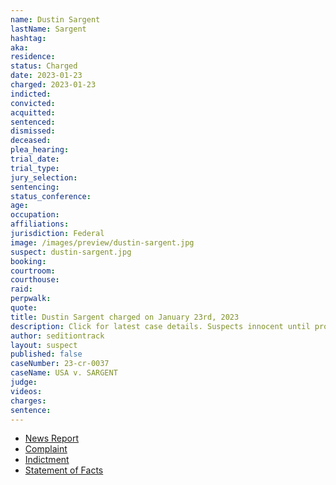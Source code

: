 ```yaml
---
name: Dustin Sargent
lastName: Sargent
hashtag:
aka:
residence:
status: Charged
date: 2023-01-23
charged: 2023-01-23
indicted:
convicted:
acquitted:
sentenced:
dismissed:
deceased:
plea_hearing:
trial_date:
trial_type:
jury_selection:
sentencing:
status_conference:
age:
occupation:
affiliations:
jurisdiction: Federal
image: /images/preview/dustin-sargent.jpg
suspect: dustin-sargent.jpg
booking:
courtroom:
courthouse:
raid:
perpwalk:
quote:
title: Dustin Sargent charged on January 23rd, 2023
description: Click for latest case details. Suspects innocent until proven guilty.
author: seditiontrack
layout: suspect
published: false
caseNumber: 23-cr-0037
caseName: USA v. SARGENT
judge:
videos:
charges:
sentence:
---
```

- [News Report]()
- [Complaint](https://www.justice.gov/usao-dc/case-multi-defendant/file/1567191/download)
- [Indictment](https://www.justice.gov/usao-dc/case-multi-defendant/file/1567196/download)
- [Statement of Facts](https://www.justice.gov/usao-dc/case-multi-defendant/file/1567201/download)
